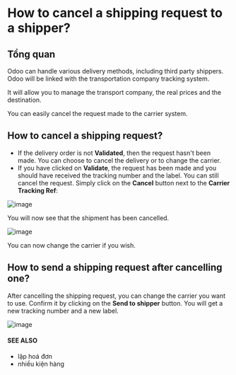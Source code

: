 # How to cancel a shipping request to a shipper?

## Tổng quan

Odoo can handle various delivery methods, including third party
shippers. Odoo will be linked with the transportation company tracking
system.

It will allow you to manage the transport company, the real prices and
the destination.

You can easily cancel the request made to the carrier system.

## How to cancel a shipping request?

- If the delivery order is not **Validated**, then the request hasn't been
  made. You can choose to cancel the delivery or to change the
  carrier.
- If you have clicked on **Validate**, the request has been made and you
  should have received the tracking number and the label. You can
  still cancel the request.
  Simply click on the **Cancel** button next to the **Carrier Tracking Ref**:

![image](applications/inventory_and_mrp/inventory/shipping_receiving/setup_configuration/cancel/cancel01.png)

You will now see that the shipment has been cancelled.

![image](applications/inventory_and_mrp/inventory/shipping_receiving/setup_configuration/cancel/cancel02.png)

You can now change the carrier if you wish.

## How to send a shipping request after cancelling one?

After cancelling the shipping request, you can change the carrier you
want to use. Confirm it by clicking on the **Send to shipper** button. You
will get a new tracking number and a new label.

![image](applications/inventory_and_mrp/inventory/shipping_receiving/setup_configuration/cancel/cancel03.png)

#### SEE ALSO
* lập hoá đơn
* nhiều kiện hàng

